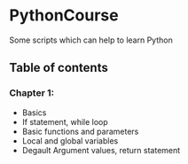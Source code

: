 
<h1>PythonCourse</h1>
<p>Some scripts which can help to learn Python</p>
<h2>Table of contents</h2>
<h3>Chapter 1:</h3>
<ul>
<li>Basics</li>
<li>If statement, while loop</li>
<li>Basic functions and parameters</li>
<li>Local and global variables</li>
<li>Degault Argument values, return statement</li>
</ul>
<p>
